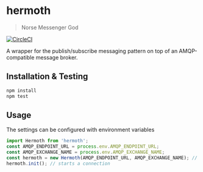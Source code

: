  # hermoth
 
 > Norse Messenger God 
 
 [![CircleCI](https://circleci.com/gh/VelocityMobile/hermoth/tree/master.svg?style=shield)](https://circleci.com/gh/VelocityMobile/hermoth/tree/master)
 
 A wrapper for the publish/subscribe messaging pattern on top of an AMQP-compatible message broker.
 
 ## Installation & Testing
 
  ```sh
  npm install
  npm test
  ```
  
  ## Usage
  
  The settings can be configured with environment variables
  
  ```javascript
  import Hermoth from 'hermoth';
  const AMQP_ENDPOINT_URL = process.env.AMQP_ENDPOINT_URL;
  const AMQP_EXCHANGE_NAME = process.env.AMQP_EXCHANGE_NAME;
  const hermoth = new Hermoth(AMQP_ENDPOINT_URL, AMQP_EXCHANGE_NAME); // retry time defaults to 2000 milliseconds - pass in as third parameter 
  hermoth.init(); // starts a connection
  ```